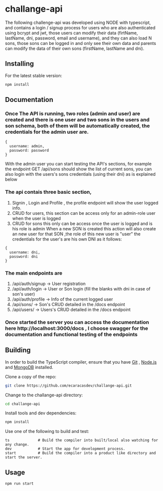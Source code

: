 # challange-api
  The following challenge-api was developed using NODE with typescript, and contains a login / signup process for users who are also authenticated using bcrypt and jwt, those users can modify their data (firtName, lastName, dni, password, email and username), and they can also load N sons, those sons can be logged in and only see their own data and parents can modify the data of their own sons (firstName, lastName and dni). 

## Installing

For the latest stable version:

```bash
npm install
```

## Documentation

### Once The API is running, two roles (admin and user) are created and there is one user and two sons in the users and son schema, both of them will be automatically created, the credentials for the admin user are.

```
{
  username: admin,
  password: password
}
```

With the admin user you can start testing the API's sections, for example the endpoint GET /api/sons should show the list of current sons, you can also login with the users's sons credentials (using their dni) as is explained below
 
### The api contais three basic section, 
  1. Signin , Login and Profile , the profile endpoint will show the user logged info.
  2. CRUD for users, this section can be access only for an admin-role user when the user is logged
  3. CRUD for sons this only can be access once the user is logged and is his role is admin
When a new SON is created this action will also create an new user for that SON ,the role of this new user is "user" the credentials for the user's are his own DNI as it follows:
```
{
  username: dni,
  password: dni
}
```
###  The main endpoints are
  1. /api/auth/signup -> User registration
  2. /api/auth/login  -> User or Son login (fill the blanks with dni in case of son's user)
  3. /api/auth/profile -> Info of the current logged user
  4. /api/sons/ -> Son's CRUD detailed in the /docs endpoint
  5. /api/users/ -> Users's CRUD detailed in the /docs endpoint

###  Once started the server you can access the documentation here http://localhost:3000/docs , I choose swagger for the documentation and functional testing of the endpoints 

## Building

In order to build the TypeScript compiler, ensure that you have [Git](https://git-scm.com/downloads) , [Node.js](https://nodejs.org/) and [MongoDB](https://www.mongodb.com/es) installed.

Clone a copy of the repo:

```bash
git clone https://github.com/ecaracasdev/challange-api.git
```

Change to the challange-api directory:

```bash
cd challange-api
```

Install tools and dev dependencies:

```bash
npm install 
```

Use one of the following to build and test:

```
ts             # Build the compiler into built/local also watching for any change.
dev            # Start the app for development process.
start          # Build the compiler into a product like directory and start the server.
```


## Usage

```bash
npm run start
```
